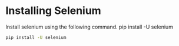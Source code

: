 # Installing Selenium
Install selenium using the following command.
pip install -U selenium
```sh
pip install -U selenium
```
